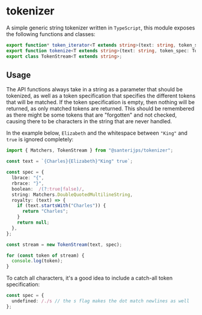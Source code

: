 # tokenizer

A simple generic string tokenizer written in `TypeScript`, this module exposes the following functions and classes:

```typescript
export function* token_iterator<T extends string>(text: string, token_spec: TokenSpecification<T>);
export function tokenize<T extends string>(text: string, token_spec: TokenSpecification<T>);
export class TokenStream<T extends string>;
```

## Usage

The API functions always take in a string as a parameter that should be tokenized, as well as a token specification that specifies the different tokens that will be matched. If the token specification is empty, then nothing will be returned, as only matched tokens are returned. This should be remembered as there might be some tokens that are "forgotten" and not checked, causing there to be characters in the string that are never handled.

In the example below, `Elizabeth` and the whitespace between `"King"` and `true` is ignored completely:

```typescript
import { Matchers, TokenStream } from "@santerijps/tokenizer";

const text = `{Charles}{Elizabeth}"King" true`;

const spec = {
  lbrace: "{",
  rbrace: "}",
  boolean:  /(?:true|false)/,
  string: Matchers.DoubleQuotedMultilineString,
  royalty: (text) => {
    if (text.startsWith("Charles")) {
      return "Charles";
    }
    return null;
  },
};

const stream = new TokenStream(text, spec);

for (const token of stream) {
  console.log(token);
}
```

To catch all characters, it's a good idea to include a catch-all token specification:

```typescript
const spec = {
  undefined: /./s // the s flag makes the dot match newlines as well
};
```
